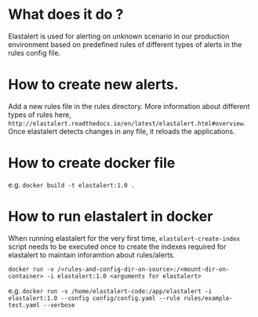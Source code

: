 
# What does it do ?
Elastalert is used for alerting on unknown scenario in our production environment based on predefined rules of different types of alerts in the rules config file. 

# How to create new alerts. 

Add a new rules file in the rules directory. More information about different types of rules here, ```http://elastalert.readthedocs.io/en/latest/elastalert.html#overview```. Once elastalert detects changes in any file, it reloads the applications. 

# How to create docker file
e.g. ```docker build -t elastalert:1.0 .```

# How to run elastalert in docker
When running elastalert for the very first time, ```elastalert-create-index``` script needs to be executed once to create the indexes required for elastalert to maintain inforamtion about rules/alerts.

```docker run -v /<rules-and-config-dir-on-source>:/<mount-dir-on-container> -i elastalert:1.0 <arguments for elastalert>```

e.g. ```docker run -v /home/elastalert-code:/app/elastalert -i elastalert:1.0 --config config/config.yaml --rule rules/example-test.yaml --verbose```


